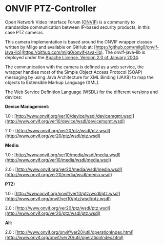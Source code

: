 # ONVIF PTZ-Controller

Open Network Video Interface Forum ([ONVIF](http://www.onvif.org/)) is a
community to standardize communication between IP-based security products, in
this case PTZ cameras.

This camera implementation is based around the ONVIF wrapper classes written
by Milgo and available on GitHub at: [https://github.com/milg0/onvif-java-lib](https://github.com/milg0/onvif-java-lib).
The onvif-java-lib is deployed under the [Apache License,
Version 2.0 of January 2004](http://www.apache.org/licenses/).

The communication with the camera is defined as a web service, the wrapper
handles most of the Simple Object Access Protocol (SOAP) messaging by using
Java Architecture for XML Binding (JAXB) to map the objects to Extensible
Markup Language (XML).

The Web Service Definition Language (WSDL) for the different versions and
devices:

**Device Management:**

1.0 : [http://www.onvif.org/ver10/device/wsdl/devicemgmt.wsdl](http://www.onvif.org/ver10/device/wsdl/devicemgmt.wsdl)

2.0 : [http://www.onvif.org/ver20/ptz/wsdl/ptz.wsdl](http://www.onvif.org/ver20/ptz/wsdl/ptz.wsdl)

**Media:**

  1.0 : [http://www.onvif.org/ver10/media/wsdl/media.wsdl](http://www.onvif.org/ver10/media/wsdl/media.wsdl)

  2.0 : [http://www.onvif.org/ver20/media/wsdl/media.wsdl](http://www.onvif.org/ver20/media/wsdl/media.wsdl)

**PTZ:**

  1.0 : [http://www.onvif.org/onvif/ver10/ptz/wsdl/ptz.wsdl](http://www.onvif.org/onvif/ver10/ptz/wsdl/ptz.wsdl)

  2.0 : [http://www.onvif.org/ver20/ptz/wsdl/ptz.wsdl](http://www.onvif.org/ver20/ptz/wsdl/ptz.wsdl)

**All:**

  2.0 : [http://www.onvif.org/onvif/ver20/util/operationIndex.html](http://www.onvif.org/onvif/ver20/util/operationIndex.html)
